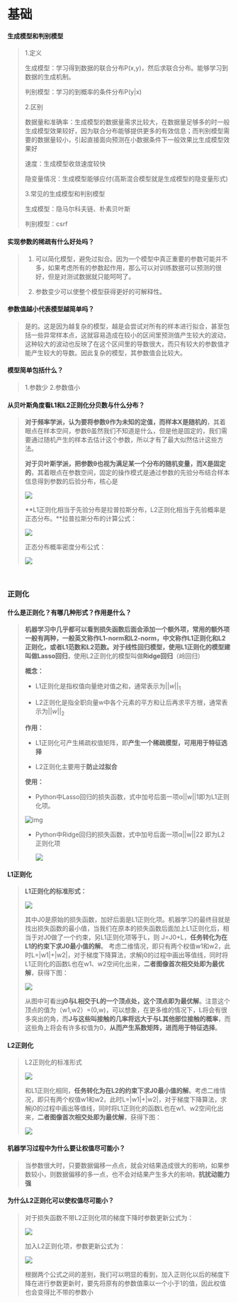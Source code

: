 # 基础

#### 生成模型和判别模型

> 1.定义
>
>  生成模型：学习得到数据的联合分布P(x,y)，然后求联合分布。能够学习到数据的生成机制。
>
>  判别模型：学习的到概率的条件分布P(y|x)
>
> 2.区别
>
> 数据量和准确率：生成模型的数据量需求比较大，在数据量足够多的时一般生成模型效果较好，因为联合分布能够提供更多的有效信息；而判别模型需要的数据量较小，引起直接面向预测在小数据条件下一般效果比生成模型效果好
>
>  速度：生成模型收敛速度较快
>
>  隐变量情况：生成模型能够应付(高斯混合模型就是生成模型的隐变量形式)
>
> 3.常见的生成模型和判别模型
>
>  生成模型：隐马尔科夫链、朴素贝叶斯
>
>  判别模型：csrf









#### 实现参数的稀疏有什么好处吗？

> 1. 可以简化模型，避免过拟合。因为一个模型中真正重要的参数可能并不多，如果考虑所有的参数起作用，那么可以对训练数据可以预测的很好，但是对测试数据就只能呵呵了。
>
> 2. 参数变少可以使整个模型获得更好的可解释性。

#### 参数值越小代表模型越简单吗？

> 是的。这是因为越复杂的模型，越是会尝试对所有的样本进行拟合，甚至包括一些异常样本点，这就容易造成在较小的区间里预测值产生较大的波动，这种较大的波动也反映了在这个区间里的导数很大，而只有较大的参数值才能产生较大的导数。因此复杂的模型，其参数值会比较大。

#### 模型简单包括什么？

> 1.参数少
> 2.参数值小













#### 从贝叶斯角度看L1和L2正则化分贝数与什么分布？

> **对于频率学派，认为要将参数θ作为未知的定值，而样本X是随机的**，其着眼点在样本空间，参数θ虽然我们不知道是什么，但是他是固定的，我们需要通过随机产生的样本去估计这个参数，所以才有了最大似然估计这些方法。
>
> ​	**对于贝叶斯学派，把参数θ也视为满足某一个分布的随机变量，而X是固定的**，其着眼点在参数空间，固定的操作模式是通过参数的先验分布结合样本信息得到参数的后验分布，核心是
>
> ![](https://github.com/AnchoretY/images/blob/master/blog/贝叶斯公式.png?raw=true)
>
> ​	**L1正则化相当于先验分布是拉普拉斯分布，L2正则化相当于先验概率是正态分布。**拉普拉斯分布的计算公式：
>
> ![](https://github.com/AnchoretY/images/blob/master/blog/拉普拉斯概率密度函数.png?raw=true)
>
> 正态分布概率密度分布公式：
>
> ![](https://github.com/AnchoretY/images/blob/master/blog/正态分布概率密度函数.png?raw=true)

​	

### 正则化

#### 什么是正则化？有哪几种形式？作用是什么？

> **机器学习中几乎都可以看到损失函数后面会添加一个额外项，常用的额外项一般有两种，一般英文称作L1-norm和L2-norm，中文称作L1正则化和L2正则化，或者L1范数和L2范数。**对于线性回归模型，使用L1正则化的模型建叫做**Lasso回归**，使用L2正则化的模型叫做**Ridge回归**（岭回归）
>
> **概念：**
>
> - L1正则化是指权值向量绝对值之和，通常表示为$||w||_1$
>
> - L2正则化是指全职向量w中各个元素的平方和让后再求平方根，通常表示为$||w||_2$
>
> **作用：**
>
> - L1正则化可产生稀疏权值矩阵，即**产生一个稀疏模型，可用用于特征选择**
>
> - L2正则化主要用于**防止过拟合**
>
> **使用：**
>
> - Python中Lasso回归的损失函数，式中加号后面一项α||w||1即为L1正则化项。
>
> ![img](https://github.com/AnchoretY/images/blob/master/blog/Lasso回归损失函数.png?raw=true)
>
> - Python中Ridge回归的损失函数，式中加号后面一项α||w||22 即为L2正则化项
>
>   ![](https://github.com/AnchoretY/images/blob/master/blog/Ridge回归损失函数.png?raw=true)

#### L1正则化

> **L1正则化的标准形式：**
>
> ![](https://github.com/AnchoretY/images/blob/master/youdao/L1正则化公式.png?raw=true)
>
> ​	其中J0是原始的损失函数，加好后面是L1正则化项。机器学习的最终目就是找出损失函数的最小值，当我们在原本的损失函数后面加上L1正则化后，相当于对J0做了一个约束，另L1正则化项等于L，则 J=J0+L，**任务转化为在L1的约束下求J0最小值的解**。
> ​	考虑二维情况，即只有两个权值w1和w2，此时L=|w1|+|w2|，对于梯度下降算法，求解j0的过程中画出等值线，同时将L1正则化的函数L也在w1、w2空间化出来，**二者图像首次相交处即为最优解**，获得下图：
>
> ![](https://github.com/AnchoretY/images/blob/master/youdao/L1正则化可得到稀疏矩阵原因.png?raw=true)
>
> ​	从图中可看出**j0与L相交于L的一个顶点处，这个顶点即为最优解**。注意这个顶点的值为（w1,w2）=(0,w)，可以想象，在更多维的情况下，L将会有很多突出的角，而**J与这些叫接触的几率将远大于与L其他部位接触的概率**，而这些角上将会有许多权值为0，**从而产生系数矩阵，进而用于特征选择**。

#### L2正则化

> L2正则化的标准形式
>
> ![](https://github.com/AnchoretY/images/blob/master/youdao/L2正则化公式.png?raw=true)
>
> ​	和L1正则化相同，**任务转化为在L2的约束下求J0最小值的解**。考虑二维情况，即只有两个权值w1和w2，此时L=|w1|+|w2|，对于梯度下降算法，求解j0的过程中画出等值线，同时将L1正则化的函数L也在w1、w2空间化出来，**二者图像首次相交处即为最优解**，获得下图：
>
> ![](https://github.com/AnchoretY/images/blob/master/youdao/L2正则化不具有稀疏作用原因.png?raw=true)



#### 机器学习过程中为什么要让权值尽可能小？

> 当参数很大时，只要数据偏移一点点，就会对结果造成很大的影响，如果参数较小，则数据偏移的多一点，也不会对结果产生多大的影响，**抗扰动能力强**



#### 为什么L2正则化可以使权值尽可能小？

> 对于损失函数不带L2正则化项的梯度下降时参数更新公式为：
>
> ![](https://github.com/AnchoretY/images/blob/master/blog/不带正则化项的参数更新表达式.png?raw=true)
>
> 加入L2正则化项，参数更新公式为：
>
> ![](https://github.com/AnchoretY/images/blob/master/blog/带正则化项的参数更新公式.png?raw=true)
>
> 根据两个公式之间的差别，我们可以明显的看到，加入正则化以后的梯度下降在进行参数更新时，要先将原有的参数值乘以一个小于1的值，因此权值也会变得比不带的参数小
